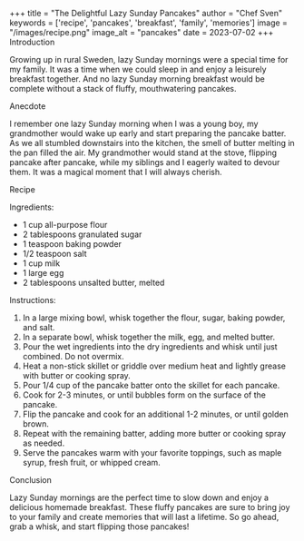 
+++
title = "The Delightful Lazy Sunday Pancakes"
author = "Chef Sven"
keywords = ['recipe', 'pancakes', 'breakfast', 'family', 'memories']
image = "/images/recipe.png"
image_alt = "pancakes"
date = 2023-07-02
+++
Introduction

Growing up in rural Sweden, lazy Sunday mornings were a special time for my family. It was a time when we could sleep in and enjoy a leisurely breakfast together. And no lazy Sunday morning breakfast would be complete without a stack of fluffy, mouthwatering pancakes.



Anecdote

I remember one lazy Sunday morning when I was a young boy, my grandmother would wake up early and start preparing the pancake batter. As we all stumbled downstairs into the kitchen, the smell of butter melting in the pan filled the air. My grandmother would stand at the stove, flipping pancake after pancake, while my siblings and I eagerly waited to devour them. It was a magical moment that I will always cherish.



Recipe

Ingredients:

- 1 cup all-purpose flour
- 2 tablespoons granulated sugar
- 1 teaspoon baking powder
- 1/2 teaspoon salt
- 1 cup milk
- 1 large egg
- 2 tablespoons unsalted butter, melted



Instructions:

1. In a large mixing bowl, whisk together the flour, sugar, baking powder, and salt.
2. In a separate bowl, whisk together the milk, egg, and melted butter.
3. Pour the wet ingredients into the dry ingredients and whisk until just combined. Do not overmix.
4. Heat a non-stick skillet or griddle over medium heat and lightly grease with butter or cooking spray.
5. Pour 1/4 cup of the pancake batter onto the skillet for each pancake.
6. Cook for 2-3 minutes, or until bubbles form on the surface of the pancake.
7. Flip the pancake and cook for an additional 1-2 minutes, or until golden brown.
8. Repeat with the remaining batter, adding more butter or cooking spray as needed.
9. Serve the pancakes warm with your favorite toppings, such as maple syrup, fresh fruit, or whipped cream.



Conclusion

Lazy Sunday mornings are the perfect time to slow down and enjoy a delicious homemade breakfast. These fluffy pancakes are sure to bring joy to your family and create memories that will last a lifetime. So go ahead, grab a whisk, and start flipping those pancakes!
